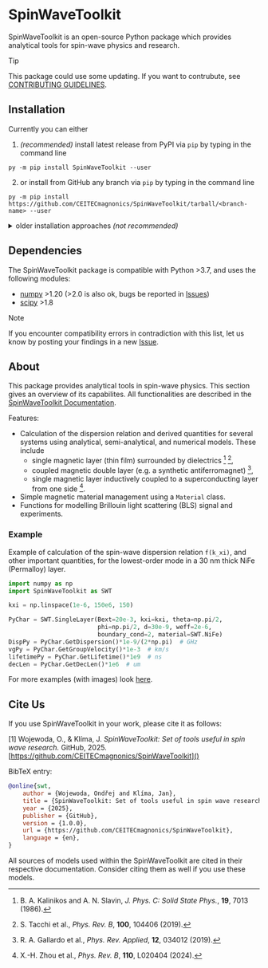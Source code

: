 # SpinWaveToolkit

SpinWaveToolkit is an open-source Python package which provides analytical tools for spin-wave physics and research.

> [!TIP]
> This package could use some updating. If you want to contrubute, see [CONTRIBUTING GUIDELINES](CONTRIBUTING.md).


## Installation

Currently you can either 
1. *(recommended)* install latest release from PyPI via `pip` by typing in the command line
```
py -m pip install SpinWaveToolkit --user
```
2. or install from GitHub any branch via `pip` by typing in the command line
```
py -m pip install https://github.com/CEITECmagnonics/SpinWaveToolkit/tarball/<branch-name> --user
```
<details>
<summary> older installation approaches <i>(not recommended)</i> </summary>

3. or copy the [SpinWaveToolkit][SWTpy] folder to your `site-packages` folder manually. Usually (on Windows machines) located at
```
C:\Users\<user>\AppData\Roaming\Python\Python<python-version>\site-packages
```
for user-installed modules, or at 
```
C:\<python-installation-folder>\Python<python-version>\Lib\site-packages
```
for global modules.
</details>


## Dependencies
The SpinWaveToolkit package is compatible with Python >3.7, and uses the following modules:
- [numpy] >1.20 (>2.0 is also ok, bugs be reported in [Issues])
- [scipy] >1.8

> [!NOTE]
> If you encounter compatibility errors in contradiction with this list, let us know by posting your findings in a new [Issue][Issues].

## About
This package provides analytical tools in spin-wave physics. This section gives an overview of its capabilites. All functionalities are described in the [SpinWaveToolkit Documentation][docs].

Features:
- Calculation of the dispersion relation and derived quantities for several systems using analytical, semi-analytical, and numerical models. These include
  - single magnetic layer (thin film) surrounded by dielectrics [^1] [^2],
  - coupled magnetic double layer (e.g. a synthetic antiferromagnet) [^3],
  - single magnetic layer inductively coupled to a superconducting layer from one side [^4].
- Simple magnetic material management using a `Material` class.
- Functions for modelling Brillouin light scattering (BLS) signal and experiments.


### Example
Example of calculation of the spin-wave dispersion relation `f(k_xi)`, and other important quantities, for the lowest-order mode in a 30 nm thick NiFe (Permalloy) layer.
```Python
import numpy as np
import SpinWaveToolkit as SWT

kxi = np.linspace(1e-6, 150e6, 150)

PyChar = SWT.SingleLayer(Bext=20e-3, kxi=kxi, theta=np.pi/2,
                         phi=np.pi/2, d=30e-9, weff=2e-6,
                         boundary_cond=2, material=SWT.NiFe)
DispPy = PyChar.GetDispersion()*1e-9/(2*np.pi)  # GHz
vgPy = PyChar.GetGroupVelocity()*1e-3  # km/s
lifetimePy = PyChar.GetLifetime()*1e9  # ns
decLen = PyChar.GetDecLen()*1e6  # um
```
For more examples (with images) look [here](https://ceitecmagnonics.github.io/SpinWaveToolkit/stable/examples.html).

## Cite Us

If you use SpinWaveToolkit in your work, please cite it as follows:

[1] Wojewoda, O., & Klíma, J. *SpinWaveToolkit: Set of tools useful in spin wave research.* GitHub, 2025. [https://github.com/CEITECmagnonics/SpinWaveToolkit]()


BibTeX entry:
``` BibTeX
@online{swt,
    author = {Wojewoda, Ondřej and Klíma, Jan},
    title = {SpinWaveToolkit: Set of tools useful in spin wave research},
    year = {2025},
    publisher = {GitHub},
    version = {1.0.0},
    url = {https://github.com/CEITECmagnonics/SpinWaveToolkit},
    language = {en},
}
```

All sources of models used within the SpinWaveToolkit are cited in their respective documentation. Consider citing them as well if you use these models.



[^1]: B. A. Kalinikos and A. N. Slavin, *J. Phys. C: Solid State Phys.*, **19**, 7013 (1986).
[^2]: S. Tacchi et al., *Phys. Rev. B*, **100**, 104406 (2019).
[^3]: R. A. Gallardo et al., *Phys. Rev. Applied*, **12**, 034012 (2019).
[^4]: X.-H. Zhou et al., *Phys. Rev. B*, **110**, L020404 (2024).


[SWTpy]:SpinWaveToolkit
[numpy]:https://numpy.org/
[scipy]:https://scipy.org/
[Issues]:https://github.com/CEITECmagnonics/SpinWaveToolkit/issues
[docs]:https://ceitecmagnonics.github.io/SpinWaveToolkit/stable/

